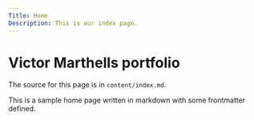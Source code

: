 ```yaml
---
Title: Home
Description: This is our index page.
---
```


Victor Marthells portfolio
==========================

The source for this page is in `content/index.md`.

This is a sample home page written in markdown with some frontmatter defined.
